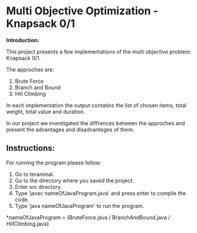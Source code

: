 # Multi Objective Optimization - Knapsack 0/1

**Introduction:**

This project presents a few implementations of the multi objective problem: Knapsack 0/1.

The approches are:
1. Brute Force
2. Branch and Bound
3. Hill Climbing

In each implementation the output contatins the list of chosen items, total weight, total value and duration.

In our project we investigated the diffrences between the approches and present the advantages and disadvanteges of them.




## Instructions:

For running the program please follow:
1. Go to teraminal.
2. Go to the directory where you saved the project.
3. Enter src directory.
4. Type 'javac nameOfJavaProgram.java' and press enter to compile the code.
5. Type 'java nameOfJavaProgram' to run the program.

*nameOfJavaProgram = (BruteForce.java / BranchAndBound.java / HillClimbing.java)

